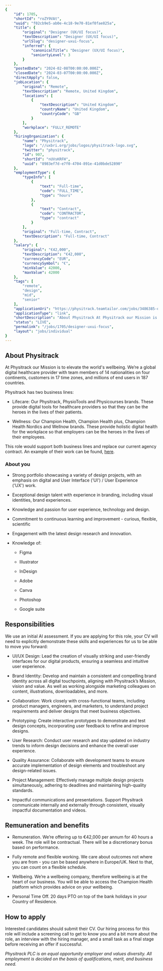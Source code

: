 ```yaml
---
{
	"id": 1705,
	"shortId": "roZY9VAt",
	"uuid": "f02cb9e5-ab0e-4c18-9e70-81ef0fae825a",
	"title": {
		"original": "Designer (UX/UI focus)",
		"textDescription": "Designer (UX/UI focus)",
		"urlSlug": "designer-uxui-focus",
		"inferred": {
			"canonicalTitle": "Designer (UX/UI focus)",
			"seniortyLevel": 3
		}
	},
	"postedDate": "2024-02-08T00:00:00.000Z",
	"closedDate": "2024-03-07T00:00:00.000Z",
	"directApply": false,
	"jobLocation": {
		"original": "Remote",
		"textDescription": "Remote, United Kingdom",
		"locations": [
			{
				"textDescription": "United Kingdom",
				"countryName": "United Kingdom",
				"countryCode": "GB"
			}
		],
		"workplace": "FULLY_REMOTE"
	},
	"hiringOrganization": {
		"name": "Physitrack",
		"logo": "//uxbri.org/jobs/logos/physitrack-logo.svg",
		"twitter": "physitrack",
		"id": 907,
		"shortId": "nUVsKRFH",
		"uuid": "8983ef7d-e7f0-4704-891e-41d0bde52890"
	},
	"employmentType": {
		"typeInfo": [
			{
				"text": "Full-time",
				"code": "FULL_TIME",
				"type": "hours"
			},
			{
				"text": "Contract",
				"code": "CONTRACTOR",
				"type": "contract"
			}
		],
		"original": "Full-time, Contract",
		"textDescription": "Full-time, Contract"
	},
	"salary": {
		"original": "€42,000",
		"textDescription": "€42,000",
		"currencyCode": "EUR",
		"currencySymbol": "€",
		"minValue": 42000,
		"maxValue": 42000
	},
	"tags": [
		"remote",
		"design",
		"mid",
		"senior"
	],
	"applicationUri": "https://physitrack.teamtailor.com/jobs/3486385-designer-ux-ui-focus?ittk=ANNOKVZDUB",
	"applicationType": "link",
	"shortDescription": "About Physitrack At Physitrack our Mission is to elevate the world's' wellbeing. We’re’ a global digital healthcare provider with team members of 14 nationalities on four continents, customers in 17",
	"status": "LIVE",
	"permalink": "/jobs/1705/designer-uxui-focus",
	"layout": "jobs/individual"
}
---
```

<h2>About Physitrack</h2><p>At Physitrack our Mission is to elevate the world's wellbeing. We’re a global digital healthcare provider with team members of 14 nationalities on four continents, customers in 17 time zones, and millions of end users in 187 countries.</p><p>Physitrack has two business lines:</p><ul><li><p>Lifecare: Our Physitrack, PhysioTools and Physicourses brands. These provide digital tools for healthcare providers so that they can be the heroes in the lives of their patients.</p></li><li><p>Wellness: Our Champion Health, Champion Health plus, Champion Health Nordics and Wellnow brands. These provide holistic digital health for the workplace so that employers can be the heroes in the lives of their employees.</p></li></ul><p>This role would support both business lines and replace our current agency contract. An example of their work can be found, <a target="_blank" rel="noopener noreferrer nofollow" href="https://www.youtube.com/watch?v=ZoeChN18U8Y&amp;t=2s">here</a>.&nbsp;</p><h3>About you</h3><ul><li><p>Strong portfolio showcasing a variety of design projects, with an emphasis on digital and User Interface ('UI')&nbsp;/ User Experience ('UX')&nbsp;work.</p></li><li><p>Exceptional design talent with experience in branding, including visual identities, brand experiences.</p></li><li><p>Knowledge and passion for user experience, technology and design.</p></li><li><p>Commitment to continuous learning and improvement - curious, flexible, scientific</p></li><li><p>Engagement with the latest design research and innovation.</p></li><li><p>Knowledge of:</p><ul><li><p>Figma</p></li><li><p>Illustrator</p></li><li><p>InDesign</p></li><li><p>Adobe</p></li><li><p>Canva</p></li><li><p>Photoshop</p></li><li><p>Google suite</p></li></ul></li></ul><h2>Responsibilities</h2><p>We use an initial AI assessment.&nbsp;If you are applying for this role, your CV will need to explicitly demonstrate these skills and experiences for us to be able to move you forward:</p><ul><li><p>UI/UX Design: Lead the creation of visually striking and user-friendly interfaces for our digital products, ensuring a seamless and intuitive user experience.</p></li><li><p>Brand Identity: Develop and maintain a consistent and compelling brand identity across all digital touchpoints, aligning with Physitrack’s Mission, vision and value. As well as working alongside marketing colleagues on content, illustrations, downloadables, and more.&nbsp;</p></li><li><p>Collaboration: Work closely with cross-functional teams, including product managers, engineers, and marketers, to understand project requirements and deliver designs that meet business objectives.</p></li><li><p>Prototyping: Create interactive prototypes to demonstrate and test design concepts, incorporating user feedback to refine and improve designs.</p></li><li><p>User Research: Conduct user research and stay updated on industry trends to inform design decisions and enhance the overall user experience.</p></li><li><p>Quality Assurance: Collaborate with development teams to ensure accurate implementation of design elements and troubleshoot any design-related issues.</p></li><li><p>Project Management: Effectively manage multiple design projects simultaneously, adhering to deadlines and maintaining high-quality standards.</p></li><li><p>Impactful communications and presentations. Support Physitrack communicate internally and externally&nbsp;through consistent,&nbsp;visually impactful documentation and videos.&nbsp;</p></li></ul><h2>Remuneration and benefits</h2><ul><li><p>Remuneration. We’re offering up to €42,000 per annum for 40 hours a week. The role will be contractual. There will be a discretionary bonus based on performance.</p></li><li><p>Fully remote and flexible working. We care about outcomes not where you are from - you can be based anywhere in Europe/UK. Next to that, you can count on a flexible schedule.</p></li><li><p>Wellbeing. We’re a wellbeing company, therefore wellbeing is at the heart of our business. You will be able to access the Champion Health platform which provides advice on your wellbeing.</p></li><li><p>Personal Time Off. 20 days PTO on top of the bank holidays in your Country of Residence.</p></li></ul><h2>How to apply</h2><p>Interested candidates should submit their CV. Our hiring process for this role will include a screening call to get to know you and a bit more about the role, an interview with the hiring manager, and a small task as a final stage before receiving an offer if successful.&nbsp;</p><p><em>Physitrack PLC is an equal opportunity employer and values diversity. All employment is decided on the basis of qualifications, merit, and business need.</em></p>
